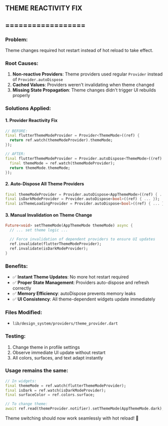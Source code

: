 ## THEME REACTIVITY FIX

## ==================

### Problem:

Theme changes required hot restart instead of hot reload to take effect.

### Root Causes:

1. **Non-reactive Providers**: Theme providers used regular `Provider` instead of `Provider.autoDispose`
2. **Cached Values**: Providers weren't invalidating when theme changed
3. **Missing State Propagation**: Theme changes didn't trigger UI rebuilds properly

### Solutions Applied:

#### 1. Provider Reactivity Fix

```dart
// BEFORE:
final flutterThemeModeProvider = Provider<ThemeMode>((ref) {
  return ref.watch(themeModeProvider).themeMode;
});

// AFTER:
final flutterThemeModeProvider = Provider.autoDispose<ThemeMode>((ref) {
  final themeMode = ref.watch(themeModeProvider);
  return themeMode.themeMode;
});
```

#### 2. Auto-Dispose All Theme Providers

```dart
final themeModeProvider = Provider.autoDispose<AppThemeMode>((ref) { ... });
final isDarkModeProvider = Provider.autoDispose<bool>((ref) { ... });
final isThemeLoadingProvider = Provider.autoDispose<bool>((ref) { ... });
```

#### 3. Manual Invalidation on Theme Change

```dart
Future<void> setThemeMode(AppThemeMode themeMode) async {
  // ... set theme logic ...

  // Force invalidation of dependent providers to ensure UI updates
  ref.invalidate(flutterThemeModeProvider);
  ref.invalidate(isDarkModeProvider);
}
```

### Benefits:

- ✅ **Instant Theme Updates**: No more hot restart required
- ✅ **Proper State Management**: Providers auto-dispose and refresh correctly
- ✅ **Memory Efficiency**: autoDispose prevents memory leaks
- ✅ **UI Consistency**: All theme-dependent widgets update immediately

### Files Modified:

- `lib/design_system/providers/theme_provider.dart`

### Testing:

1. Change theme in profile settings
2. Observe immediate UI update without restart
3. All colors, surfaces, and text adapt instantly

### Usage remains the same:

```dart
// In widgets:
final themeMode = ref.watch(flutterThemeModeProvider);
final isDark = ref.watch(isDarkModeProvider);
final surfaceColor = ref.colors.surface;

// To change theme:
await ref.read(themeProvider.notifier).setThemeMode(AppThemeMode.dark);
```

Theme switching should now work seamlessly with hot reload! 🎉
